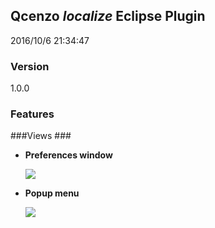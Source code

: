 ## Qcenzo *localize* Eclipse Plugin ##
2016/10/6 21:34:47 
### Version ###
1.0.0
### Features ###
###Views ###
- **Preferences window**

	![](http://www.qcenzo.com/2016/imgs/preferences.jpg)

- **Popup menu** 

	![](http://www.qcenzo.com/2016/imgs/popupmenu.jpg)
